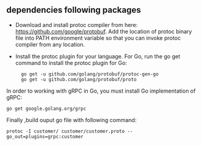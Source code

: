 
## dependencies following packages
+ Download and install protoc compiler from here: https://github.com/google/protobuf. Add the location of protoc binary 
  file into PATH environment variable so that you can invoke protoc compiler from any location.
+ Install the protoc plugin for your language. For Go, run the go get command to install the protoc plugin for Go:

        go get -u github.com/golang/protobuf/protoc-gen-go
        go get -u github.com/golang/protobuf/proto
    
In order to working with gRPC in Go, you must install Go implementation of gRPC:

    go get google.golang.org/grpc
    
Finally ,build ouput go file with following command:

    protoc -I customer/ customer/customer.proto --go_out=plugins=grpc:customer